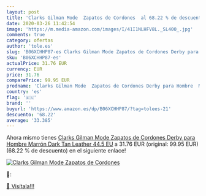 ```yaml
---
layout: post
title: 'Clarks Gilman Mode  Zapatos de Cordones  al 68.22 % de descuento'
date: 2020-03-26 11:42:54
image: 'https://m.media-amazon.com/images/I/41I1NLHFV8L._SL400_.jpg'
comments: true
category: ofertas
author: 'tole.es'
slug: 'B06XCHHP87-es Clarks Gilman Mode Zapatos de Cordones Derby para Hombre...'
sku: 'B06XCHHP87-es'
actualPrice: 31.76 EUR
currency: EUR
price: 31.76
comparePrice: 99.95 EUR
prodname: 'Clarks Gilman Mode  Zapatos de Cordones Derby para Hombre  Marrón  Dark Tan Leather   44.5 EU'
country: 'es'
flag: '🇪🇸'
brand: ''
buyurl: 'https://www.amazon.es/dp/B06XCHHP87/?tag=tolees-21'
descuento: '68.22'
average: '33.385'
---
```


Ahora mismo tienes [Clarks Gilman Mode  Zapatos de Cordones Derby para Hombre  Marrón  Dark Tan Leather   44.5 EU](https://www.amazon.es/dp/B06XCHHP87/?tag=tolees-21) a 31.76 EUR (original: 99.95 EUR) (68.22 %  de descuento) en el siguiente enlace!

[![Clarks Gilman Mode  Zapatos de Cordones ](https://m.media-amazon.com/images/I/41I1NLHFV8L._SL400_.jpg)](https://www.amazon.es/dp/B06XCHHP87/?tag=tolees-21)

🔎:


[🛒 Visítala!!!](https://www.amazon.es/dp/B06XCHHP87/?tag=tolees-21)
